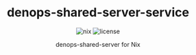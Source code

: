<div align="center">
  <h1>denops-shared-server-service</h1>
  <img alt="nix" src="https://img.shields.io/badge/nix-5277C3.svg?&style=for-the-badge&logo=NixOS&logoColor=white">
  <img alt="license" src="https://img.shields.io/github/license/ttak0422/denops-shared-server-service?style=for-the-badge">
  <p>denops-shared-server for Nix</p>
</div>
